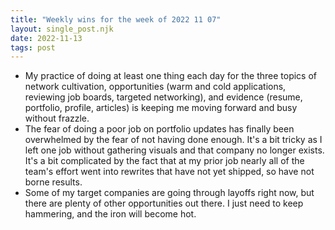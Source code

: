 ```yaml
---
title: "Weekly wins for the week of 2022 11 07"
layout: single_post.njk
date: 2022-11-13
tags: post
---
```

- My practice of doing at least one thing each day for the three topics of network cultivation, opportunities (warm and cold applications, reviewing job boards, targeted networking), and evidence (resume, portfolio, profile, articles) is keeping me moving forward and busy without frazzle.
- The fear of doing a poor job on portfolio updates has finally been overwhelmed by the fear of not having done enough. It's a bit tricky as I left one job without gathering visuals and that company no longer exists. It's a bit complicated by the fact that at my prior job nearly all of the team's effort went into rewrites that have not yet shipped, so have not borne results.
- Some of my target companies are going through layoffs right now, but there are plenty of other opportunities out there. I just need to keep hammering, and the iron will become hot.
